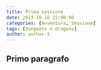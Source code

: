 ```yaml
---
title: Prima sessione
date: 2023-10-16 22:00:00
categories: [Avventura, Sessione]
tags: [dungeons n dragons]
author: author-1
---
```


## Primo paragrafo